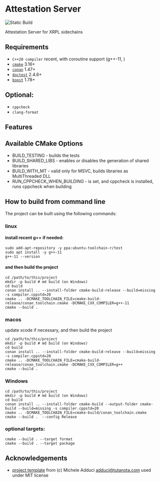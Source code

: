 # Attestation Server

![Static Build](https://github.com/greg7mdp/attestation_server/workflows/Build/badge.svg)

Attestation Server for XRPL sidechains

## Requirements

* `C++20 compiler` recent, with coroutine support (g++-11, )
* [`cmake`](https://cmake.org) 3.16+
* [`conan`](https://conan.io) 1.47+
* [`doctest`](https://github.com/doctest/doctest) 2.4.6+
* [`boost`](https://www.boost.org/) 1.78+

## Optional:

* `cppcheck`
* `clang-format`

## Features



## Available CMake Options

* BUILD_TESTING     - builds the tests
* BUILD_SHARED_LIBS - enables or disables the generation of shared libraries
* BUILD_WITH_MT - valid only for MSVC, builds libraries as MultiThreaded DLL
* RUN_CPPCHECK_WHEN_BUILDING - is set, and cppcheck is installed, runs cppcheck when building 

## How to build from command line

The project can be built using the following commands:

### linux


#### install recent g++ if needed:


```
sudo add-apt-repository -y ppa:ubuntu-toolchain-r/test
sudo apt install -y g++-11
g++-11 --version
```

#### and then build the project


```shell
cd /path/to/this/project
mkdir -p build # md build (on Windows)
cd build 
conan install .. --install-folder cmake-build-release --build=missing -s compiler.cppstd=20
cmake .. -DCMAKE_TOOLCHAIN_FILE=cmake-build-release/conan_toolchain.cmake -DCMAKE_CXX_COMPILER=g++-11
cmake --build .
```

### macos


update xcode if necessary, and then build the project


```shell
cd /path/to/this/project
mkdir -p build # md build (on Windows)
cd build 
conan install .. --install-folder cmake-build-release --build=missing -s compiler.cppstd=20
cmake .. -DCMAKE_TOOLCHAIN_FILE=cmake-build-release/conan_toolchain.cmake -DCMAKE_CXX_COMPILER=g++
cmake --build .
```

### Windows


```shell
cd /path/to/this/project
mkdir -p build # md build (on Windows)
cd build 
conan install .. --install-folder cmake-build --output-folder cmake-build --build=missing -s compiler.cppstd=20
cmake .. -DCMAKE_TOOLCHAIN_FILE=cmake-build/conan_toolchain.cmake
cmake --build .  --config Release
```


### optional targets:

```
cmake --build . --target format
cmake --build . --target package
```

## Acknowledgements

- [project template](https://github.com/madduci/moderncpp-project-template/blob/master/CMakeLists.txt) from (c) Michele Adduci <adduci@tutanota.com> used under MIT license
